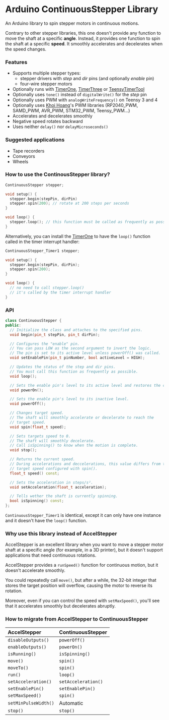 Arduino ContinuousStepper Library
=================================

An Arduino library to spin stepper motors in continuous motions.

Contrary to other stepper libraries, this one doesn't provide any function to move the shaft at a specific **angle**. Instead, it provides one function to spin the shaft at a specific **speed**. It smoothly accelerates and decelerates when the speed changes.

### Features

* Supports multiple stepper types:
  - stepper drivers with *step* and *dir* pins (and optionally *enable* pin)
  - four-wire stepper motors
* Optionally runs with [TimerOne](https://github.com/PaulStoffregen/TimerOne), [TimerThree](https://github.com/PaulStoffregen/TimerThree) or [TeensyTimerTool](https://github.com/luni64/TeensyTimerTool)
* Optionally uses `tone()` instead of `digitalWrite()` for the *step* pin
* Optionally uses PWM with `analogWriteFrequency()` on Teensy 3 and 4
* Optionally uses [Khoi Hoang](https://github.com/khoih-prog)'s PWM libraries (RP2040_PWM, SAMD_PWM, AVR_PWM, STM32_PWM, Teensy_PWM...)
* Accelerates and decelerates smoothly
* Negative speed rotates backward
* Uses neither `delay()` nor `delayMicroseconds()`

### Suggested applications

* Tape recorders
* Conveyors
* Wheels

### How to use the ContinousStepper library?

```c++
ContinuousStepper stepper;

void setup() {
  stepper.begin(stepPin, dirPin)
  stepper.spin(200); // rotate at 200 steps per seconds
}

void loop() {
  stepper.loop(); // this function must be called as frequently as possible
}
```

Alternatively, you can install the [TimerOne](https://github.com/PaulStoffregen/TimerOne) to have the `loop()` function called in the timer interrupt handler:

```c++
ContinuousStepper_Timer1 stepper;

void setup() {
  stepper.begin(stepPin, dirPin);
  stepper.spin(200);
}

void loop() {
  // no need to call stepper.loop()
  // it's called by the timer interrupt handler
}
```

### API

```c++
class ContinuousStepper {
public:
  // Initialize the class and attaches to the specified pins.
  void begin(pin_t stepPin, pin_t dirPin);

  // Configures the "enable" pin.
  // You can pass LOW as the second argument to invert the logic.
  // The pin is set to its active level unless powerOff() was called.
  void setEnablePin(pin_t pinNumber, bool activeLevel = HIGH);

  // Updates the status of the step and dir pins.
  // You must call this function as frequently as possible.
  void loop();

  // Sets the enable pin's level to its active level and restores the current speed.
  void powerOn();

  // Sets the enable pin's level to its inactive level.
  void powerOff();

  // Changes target speed.
  // The shaft will smoothly accelerate or decelerate to reach the
  // target speed.
  void spin(float_t speed);

  // Sets targets speed to 0.
  // The shaft will smoothly decelerate.
  // Call isSpinning() to know when the motion is complete.
  void stop();

  // Returns the current speed.
  // During accelerations and deccelerations, this value differs from the
  // target speed configured with spin().
  float_t speed() const;

  // Sets the acceleration in steps/s².
  void setAcceleration(float_t acceleration);

  // Tells wether the shaft is currently spinning.
  bool isSpinning() const;
};
```

`ContinuousStepper_Timer1` is identical, except it can only have one instance and it doesn't have the `loop()` function.

### Why use this library instead of AccelStepper

AccelStepper is an excellent library when you want to move a stepper motor shaft at a specific angle (for example, in a 3D printer), but it doesn't support applications that need continuous rotations.

AccelStepper provides a `runSpeed()` function for continuous motion, but it doesn't accelerate smoothly.

You could repeatedly call `move()`, but after a while, the 32-bit integer that stores the target position will overflow, causing the motor to reverse its rotation.

Moreover, even if you can control the speed with `setMaxSpeed()`, you'll see that it accelerates smoothly but decelerates abruptly.


### How to migrate from AccelStepper to ContinuousStepper

| AccelStepper         | ContinuousStepper   |
|:---------------------|:--------------------|
| `disableOutputs()`   | `powerOff()`        |
| `enableOutputs()`    | `powerOn()`         |
| `isRunning()`        | `isSpinning()`      |
| `move()`             | `spin()`            |
| `moveTo()`           | `spin()`            |
| `run()`              | `loop()`            |
| `setAcceleration()`  | `setAcceleration()` |
| `setEnablePin()`     | `setEnablePin()`    |
| `setMaxSpeed()`      | `spin()`            |
| `setMinPulseWidth()` | Automatic           |
| `stop()`             | `stop()`            |